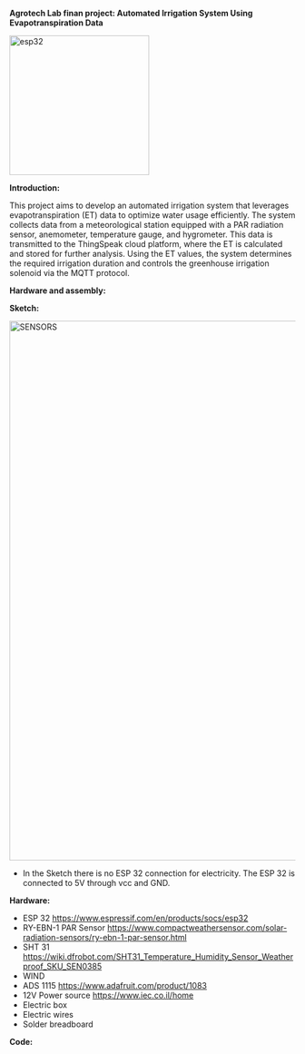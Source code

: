 **Agrotech Lab finan project: Automated Irrigation System Using Evapotranspiration Data**

<img width="246" alt="esp32" src="https://github.com/user-attachments/assets/5f7b359c-5499-44b1-b602-41057d490905" />



**Introduction:**

This project aims to develop an automated irrigation system that leverages evapotranspiration (ET) data to optimize water usage efficiently.
The system collects data from a meteorological station equipped with a PAR radiation sensor, anemometer, temperature gauge, and hygrometer. 
This data is transmitted to the ThingSpeak cloud platform, where the ET is calculated and stored for further analysis.
Using the ET values, the system determines the required irrigation duration and controls the greenhouse irrigation solenoid via the MQTT protocol.

**Hardware and assembly:**

**Sketch:** 

<img width="951" alt="SENSORS" src="https://github.com/user-attachments/assets/5455995b-8eac-4985-8a76-5bf714dd532c" />

* In the Sketch there is no ESP 32 connection for electricity. The ESP 32 is connected to 5V through vcc and GND.



**Hardware:**
* ESP 32  https://www.espressif.com/en/products/socs/esp32
* RY-EBN-1 PAR Sensor https://www.compactweathersensor.com/solar-radiation-sensors/ry-ebn-1-par-sensor.html
* SHT 31 https://wiki.dfrobot.com/SHT31_Temperature_Humidity_Sensor_Weatherproof_SKU_SEN0385
* WIND
* ADS 1115 https://www.adafruit.com/product/1083
* 12V Power source https://www.iec.co.il/home
* Electric box
* Electric wires
* Solder breadboard



**Code:**

  
